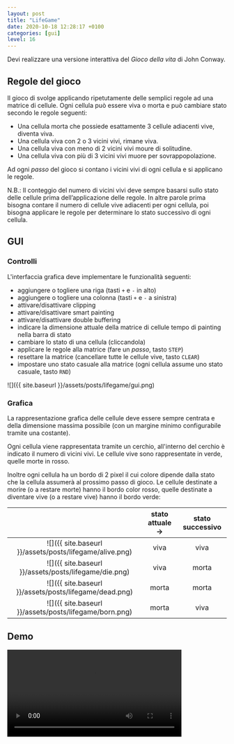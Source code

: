 ```yaml
---
layout: post
title: "LifeGame"
date: 2020-10-18 12:28:17 +0100
categories: [gui]
level: 16
---
```


Devi realizzare una versione interattiva del *Gioco della vita* di John Conway.

## Regole del gioco

Il gioco di svolge applicando ripetutamente delle semplici regole ad una matrice di cellule. Ogni cellula può essere viva o morta e può cambiare stato secondo le regole seguenti:

- Una cellula morta che possiede esattamente 3 cellule adiacenti vive, diventa viva.
- Una cellula viva con 2 o 3 vicini vivi, rimane viva.
- Una cellula viva con meno di 2 vicini vivi moure di solitudine.
- Una cellula viva con più di 3 vicini vivi muore per sovrappopolazione.

Ad ogni *passo* del gioco si contano i vicini vivi di ogni cellula e si applicano le regole.

N.B.: Il conteggio del numero di vicini vivi deve sempre basarsi sullo stato delle cellule prima dell’applicazione delle regole. In altre parole prima bisogna contare il numero di cellule vive adiacenti per ogni cellula, poi bisogna applicare le regole per determinare lo stato successivo di ogni cellula.

## GUI

### Controlli

L'interfaccia grafica deve implementare le funzionalità seguenti:


- aggiungere o togliere una riga (tasti `+` e `-` in alto)
- aggiungere o togliere una colonna (tasti `+` e `-` a sinistra)
- attivare/disattivare clipping
- attivare/disattivare smart painting
- attivare/disattivare double buffering
- indicare la dimensione attuale della matrice di cellule tempo di painting nella barra di stato
- cambiare lo stato di una cellula (cliccandola)
- applicare le regole alla matrice (fare un *passo*, tasto `STEP`)
- resettare la matrice (cancellare tutte le cellule vive, tasto `CLEAR`)
- impostare uno stato casuale alla matrice (ogni cellula assume uno stato casuale, tasto `RND`)


![]({{ site.baseurl }}/assets/posts/lifegame/gui.png)





### Grafica

La rappresentazione grafica delle cellule deve essere sempre centrata e della dimensione massima possibile (con un margine minimo configurabile tramite una costante). 

Ogni cellula viene rappresentata tramite un cerchio, all'interno del cerchio è indicato il numero di vicini vivi. Le cellule vive sono rappresentate in verde, quelle morte in rosso. 

Inoltre ogni cellula ha un bordo di 2 pixel il cui colore dipende dalla stato che la cellula assumerà al prossimo passo di gioco. Le cellule destinate a morire (o a restare morte) hanno il bordo color rosso, quelle destinate a diventare vive (o a restare vive) hanno il bordo verde:

|   | stato attuale -> | stato successivo |
|:--------------:|:-----------------:|:-----------------:|
|![]({{ site.baseurl }}/assets/posts/lifegame/alive.png)| viva| viva|
|![]({{ site.baseurl }}/assets/posts/lifegame/die.png)| viva| morta|
|![]({{ site.baseurl }}/assets/posts/lifegame/dead.png)| morta| morta|
|![]({{ site.baseurl }}/assets/posts/lifegame/born.png)| morta| viva|

## Demo

<video controls="controls" width="400" name="Video Name" src="{{ site.baseurl }}/assets/posts/lifegame/demo.mp4"></video>

